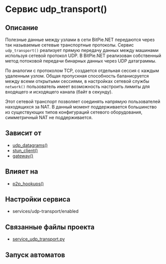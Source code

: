 # Сервис udp_transport()


## Описание
Полезные данные между узлами в сети BitPie.NET передаются через так называемые сетевые транспортные протоколы.
Сервис `udp_transport()` реализует прямую передачу данных между машинами используя сетевой протокол UDP. 
В BitPie.NET реализован собственный метод потоковой передачи бинарных данных через UDP датаграммы.

По аналогии с протоколом TCP, создается отдельная сессия с каждым удаленным узлом. 
Общая пропускная способность баланисруется между всеми открытыми сессиями, 
в настройках сетевой службы `network()` пользователь имеет возможность настроить 
лимиты для входящего и исходящего канала (байт в секунду).

Этот сетевой транспорт позволяет соединять напрямую пользователей находящихся за NAT.
В данный момент поддерживается большинство из существующих типов конфигураций сетевого оборудования,
симметричный NAT не поддерживается.




## Зависит от
* [udp_datagrams()](services/service_udp_datagrams.md)
* [stun_client()](services/service_stun_client.md)
* [gateway()](services/service_gateway.md)


## Влияет на
* [p2p_hookups()](services/service_p2p_hookups.md)


## Настройки сервиса
* services/udp-transport/enabled



## Связанные файлы проекта
* [service_udp_transport.py](services/service_udp_transport.py)



## Запуск автоматов
